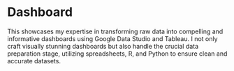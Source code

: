 # Dashboard
This showcases my expertise in transforming raw data into compelling and informative dashboards using Google Data Studio and Tableau. I not only craft visually stunning dashboards but also handle the crucial data preparation stage, utilizing spreadsheets, R, and Python to ensure clean and accurate datasets.
